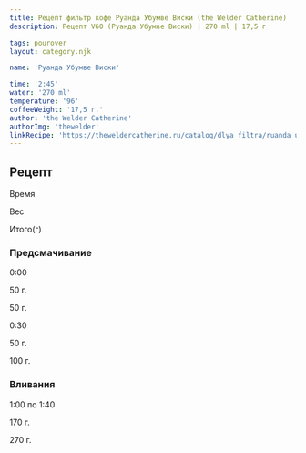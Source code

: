 ```yaml
---
title: Рецепт фильтр кофе Руанда Убумве Виски (the Welder Catherine)
description: Рецепт V60 (Руанда Убумве Виски) | 270 ml | 17,5 г

tags: pourover
layout: category.njk

name: 'Руанда Убумве Виски'

time: '2:45'
water: '270 ml'
temperature: '96'
coffeeWeight: '17,5 г.'
author: 'the Welder Catherine'
authorImg: 'thewelder'
linkRecipe: 'https://theweldercatherine.ru/catalog/dlya_filtra/ruanda_ubumve_viski/'
---
```


## Рецепт


<div class="time-line">

Время

Вес

Итого(г)

</div>

### Предсмачивание

<div class="time-line">

0:00

50 г.

50 г.

</div>

<div class="time-line">

0:30

50 г.

100 г.

</div>


### Вливания

<div class="time-line">

1:00 по 1:40

170 г.

270 г.

</div>
<br/>
